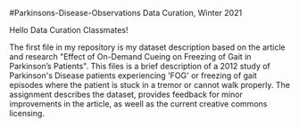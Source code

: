 #Parkinsons-Disease-Observations
Data Curation, Winter 2021

Hello Data Curation Classmates!

The first file in my repository is my dataset description based on the article and research "Effect of On-Demand Cueing on Freezing of Gait
in Parkinson’s Patients". This files is a brief description of a 2012 study of Parkinson's Disease patients experiencing 'FOG' or freezing of gait episodes where the patient is stuck in a tremor or cannot walk properly. The assignment describes the dataset, provides feedback for minor improvements in the article, as weell as the current creative commons licensing.
